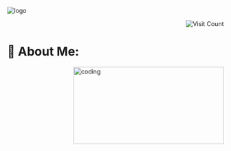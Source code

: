 ![logo](Banner.png)

<div style="text-align: right">
    <img src="https://visitcount.itsvg.in/api?id=BisalKumar&icon=0&color=1" alt="Visit Count" />
</div>

# 💫 About Me:

<img align = "right" alt ="coding" height="180" width ="350"  src = "Coding.gif">

<!--
**prashant0612/prashant0612** is a ✨ _special_ ✨ repository because its `README.md` (this file) appears on your GitHub profile.

Here are some ideas to get you started:

- 🔭 I’m currently working on ...
- 🌱 I’m currently learning ...
- 👯 I’m looking to collaborate on ...
- 🤔 I’m looking for help with ...
- 💬 Ask me about ...
- 📫 How to reach me: ...
- 😄 Pronouns: ...
- ⚡ Fun fact: ...
-->
